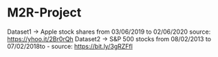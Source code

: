 # M2R-Project

Dataset1 -> Apple stock shares from 03/06/2019 to 02/06/2020 source: https://yhoo.it/2Br0rQh
Dataset2 -> S&P 500 stocks from 08/02/2013 to 07/02/2018to - source: https://bit.ly/3gRZFfl

